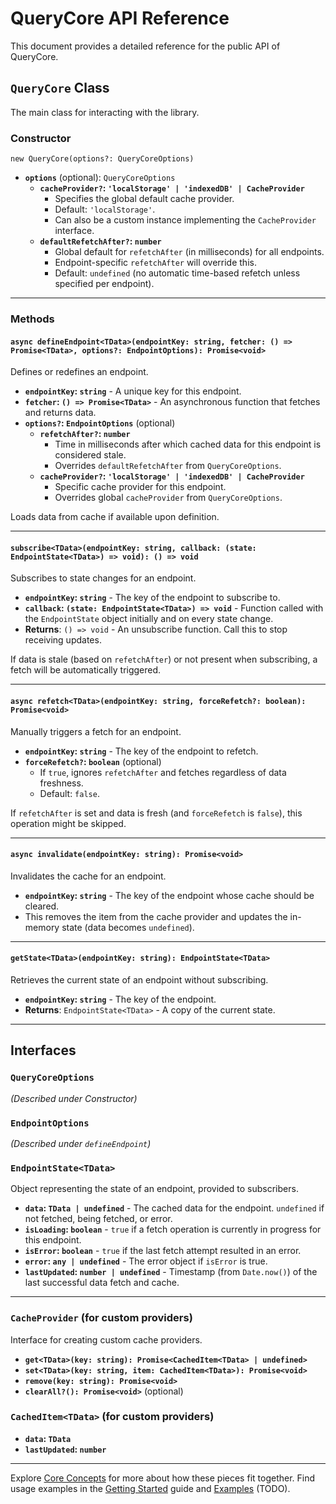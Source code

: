 # QueryCore API Reference

This document provides a detailed reference for the public API of QueryCore.

## `QueryCore` Class

The main class for interacting with the library.

### Constructor

`new QueryCore(options?: QueryCoreOptions)`

- **`options`** (optional): `QueryCoreOptions`
  - **`cacheProvider?`: `'localStorage' | 'indexedDB' | CacheProvider`**
    - Specifies the global default cache provider.
    - Default: `'localStorage'`.
    - Can also be a custom instance implementing the `CacheProvider` interface.
  - **`defaultRefetchAfter?`: `number`**
    - Global default for `refetchAfter` (in milliseconds) for all endpoints.
    - Endpoint-specific `refetchAfter` will override this.
    - Default: `undefined` (no automatic time-based refetch unless specified per endpoint).

---

### Methods

#### `async defineEndpoint<TData>(endpointKey: string, fetcher: () => Promise<TData>, options?: EndpointOptions): Promise<void>`

Defines or redefines an endpoint.

- **`endpointKey`: `string`** - A unique key for this endpoint.
- **`fetcher`: `() => Promise<TData>`** - An asynchronous function that fetches and returns data.
- **`options?`: `EndpointOptions`** (optional)
  - **`refetchAfter?`: `number`**
    - Time in milliseconds after which cached data for this endpoint is considered stale.
    - Overrides `defaultRefetchAfter` from `QueryCoreOptions`.
  - **`cacheProvider?`: `'localStorage' | 'indexedDB' | CacheProvider`**
    - Specific cache provider for this endpoint.
    - Overrides global `cacheProvider` from `QueryCoreOptions`.

Loads data from cache if available upon definition.

---

#### `subscribe<TData>(endpointKey: string, callback: (state: EndpointState<TData>) => void): () => void`

Subscribes to state changes for an endpoint.

- **`endpointKey`: `string`** - The key of the endpoint to subscribe to.
- **`callback`: `(state: EndpointState<TData>) => void`** - Function called with the `EndpointState` object initially and on every state change.
- **Returns**: `() => void` - An unsubscribe function. Call this to stop receiving updates.

If data is stale (based on `refetchAfter`) or not present when subscribing, a fetch will be automatically triggered.

---

#### `async refetch<TData>(endpointKey: string, forceRefetch?: boolean): Promise<void>`

Manually triggers a fetch for an endpoint.

- **`endpointKey`: `string`** - The key of the endpoint to refetch.
- **`forceRefetch?`: `boolean`** (optional)
  - If `true`, ignores `refetchAfter` and fetches regardless of data freshness.
  - Default: `false`.

If `refetchAfter` is set and data is fresh (and `forceRefetch` is `false`), this operation might be skipped.

---

#### `async invalidate(endpointKey: string): Promise<void>`

Invalidates the cache for an endpoint.

- **`endpointKey`: `string`** - The key of the endpoint whose cache should be cleared.
- This removes the item from the cache provider and updates the in-memory state (data becomes `undefined`).

---

#### `getState<TData>(endpointKey: string): EndpointState<TData>`

Retrieves the current state of an endpoint without subscribing.

- **`endpointKey`: `string`** - The key of the endpoint.
- **Returns**: `EndpointState<TData>` - A copy of the current state.

---

## Interfaces

### `QueryCoreOptions`

_(Described under Constructor)_

### `EndpointOptions`

_(Described under `defineEndpoint`)_

### `EndpointState<TData>`

Object representing the state of an endpoint, provided to subscribers.

- **`data`: `TData | undefined`** - The cached data for the endpoint. `undefined` if not fetched, being fetched, or error.
- **`isLoading`: `boolean`** - `true` if a fetch operation is currently in progress for this endpoint.
- **`isError`: `boolean`** - `true` if the last fetch attempt resulted in an error.
- **`error`: `any | undefined`** - The error object if `isError` is true.
- **`lastUpdated`: `number | undefined`** - Timestamp (from `Date.now()`) of the last successful data fetch and cache.

---

### `CacheProvider` (for custom providers)

Interface for creating custom cache providers.

- **`get<TData>(key: string): Promise<CachedItem<TData> | undefined>`**
- **`set<TData>(key: string, item: CachedItem<TData>): Promise<void>`**
- **`remove(key: string): Promise<void>`**
- **`clearAll?(): Promise<void>`** (optional)

### `CachedItem<TData>` (for custom providers)

- **`data`: `TData`**
- **`lastUpdated`: `number`**

---

Explore [Core Concepts](./core-concepts.md) for more about how these pieces fit together.
Find usage examples in the [Getting Started](./getting-started.md) guide and [Examples](./examples.md) (TODO).

